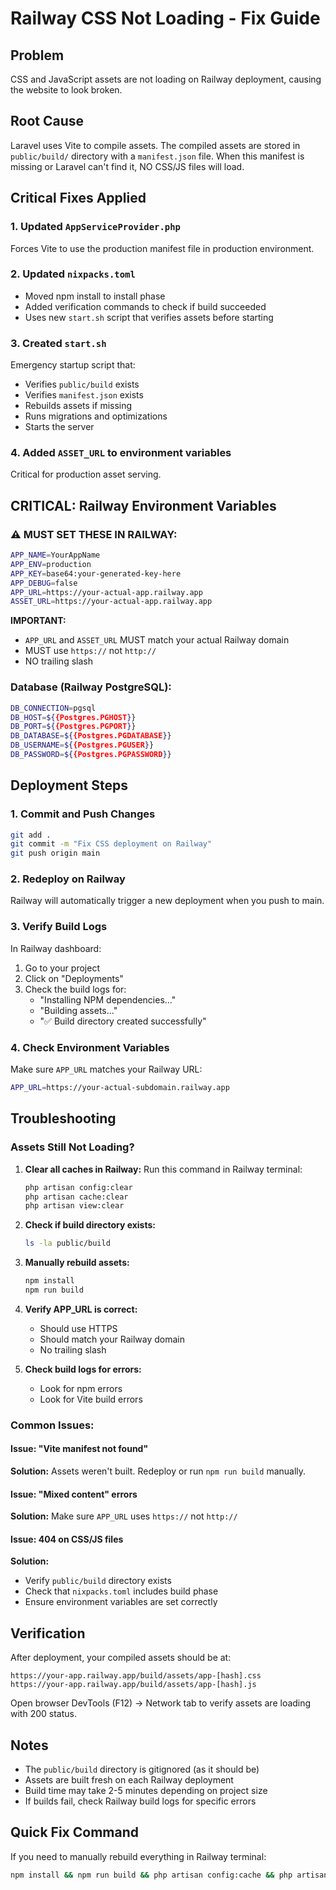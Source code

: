 # Railway CSS Not Loading - Fix Guide

## Problem
CSS and JavaScript assets are not loading on Railway deployment, causing the website to look broken.

## Root Cause
Laravel uses Vite to compile assets. The compiled assets are stored in `public/build/` directory with a `manifest.json` file. When this manifest is missing or Laravel can't find it, NO CSS/JS files will load.

## Critical Fixes Applied

### 1. Updated `AppServiceProvider.php`
Forces Vite to use the production manifest file in production environment.

### 2. Updated `nixpacks.toml`
- Moved npm install to install phase
- Added verification commands to check if build succeeded
- Uses new `start.sh` script that verifies assets before starting

### 3. Created `start.sh`
Emergency startup script that:
- Verifies `public/build` exists
- Verifies `manifest.json` exists
- Rebuilds assets if missing
- Runs migrations and optimizations
- Starts the server

### 4. Added `ASSET_URL` to environment variables
Critical for production asset serving.

## CRITICAL: Railway Environment Variables

### ⚠️ MUST SET THESE IN RAILWAY:

```bash
APP_NAME=YourAppName
APP_ENV=production
APP_KEY=base64:your-generated-key-here
APP_DEBUG=false
APP_URL=https://your-actual-app.railway.app
ASSET_URL=https://your-actual-app.railway.app
```

**IMPORTANT:** 
- `APP_URL` and `ASSET_URL` MUST match your actual Railway domain
- MUST use `https://` not `http://`
- NO trailing slash

### Database (Railway PostgreSQL):
```bash
DB_CONNECTION=pgsql
DB_HOST=${{Postgres.PGHOST}}
DB_PORT=${{Postgres.PGPORT}}
DB_DATABASE=${{Postgres.PGDATABASE}}
DB_USERNAME=${{Postgres.PGUSER}}
DB_PASSWORD=${{Postgres.PGPASSWORD}}
```

## Deployment Steps

### 1. Commit and Push Changes
```bash
git add .
git commit -m "Fix CSS deployment on Railway"
git push origin main
```

### 2. Redeploy on Railway
Railway will automatically trigger a new deployment when you push to main.

### 3. Verify Build Logs
In Railway dashboard:
1. Go to your project
2. Click on "Deployments"
3. Check the build logs for:
   - "Installing NPM dependencies..."
   - "Building assets..."
   - "✅ Build directory created successfully"

### 4. Check Environment Variables
Make sure `APP_URL` matches your Railway URL:
```bash
APP_URL=https://your-actual-subdomain.railway.app
```

## Troubleshooting

### Assets Still Not Loading?

1. **Clear all caches in Railway:**
   Run this command in Railway terminal:
   ```bash
   php artisan config:clear
   php artisan cache:clear
   php artisan view:clear
   ```

2. **Check if build directory exists:**
   ```bash
   ls -la public/build
   ```

3. **Manually rebuild assets:**
   ```bash
   npm install
   npm run build
   ```

4. **Verify APP_URL is correct:**
   - Should use HTTPS
   - Should match your Railway domain
   - No trailing slash

5. **Check build logs for errors:**
   - Look for npm errors
   - Look for Vite build errors

### Common Issues:

#### Issue: "Vite manifest not found"
**Solution:** Assets weren't built. Redeploy or run `npm run build` manually.

#### Issue: "Mixed content" errors
**Solution:** Make sure `APP_URL` uses `https://` not `http://`

#### Issue: 404 on CSS/JS files
**Solution:** 
- Verify `public/build` directory exists
- Check that `nixpacks.toml` includes build phase
- Ensure environment variables are set correctly

## Verification

After deployment, your compiled assets should be at:
```
https://your-app.railway.app/build/assets/app-[hash].css
https://your-app.railway.app/build/assets/app-[hash].js
```

Open browser DevTools (F12) → Network tab to verify assets are loading with 200 status.

## Notes

- The `public/build` directory is gitignored (as it should be)
- Assets are built fresh on each Railway deployment
- Build time may take 2-5 minutes depending on project size
- If builds fail, check Railway build logs for specific errors

## Quick Fix Command

If you need to manually rebuild everything in Railway terminal:
```bash
npm install && npm run build && php artisan config:cache && php artisan route:cache && php artisan view:cache
```
